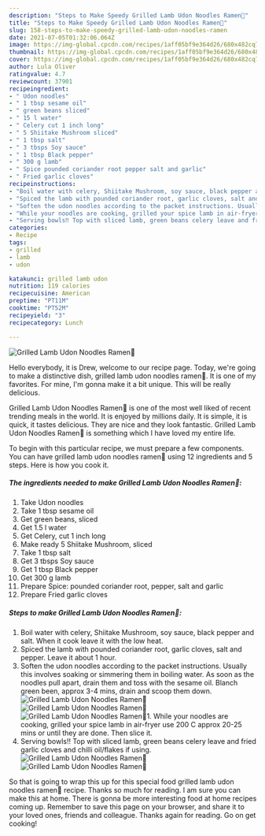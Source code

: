 ```yaml
---
description: "Steps to Make Speedy Grilled Lamb Udon Noodles Ramen🍜"
title: "Steps to Make Speedy Grilled Lamb Udon Noodles Ramen🍜"
slug: 158-steps-to-make-speedy-grilled-lamb-udon-noodles-ramen
date: 2021-07-05T01:32:06.064Z
image: https://img-global.cpcdn.com/recipes/1aff05bf9e364d26/680x482cq70/grilled-lamb-udon-noodles-ramen-recipe-main-photo.jpg
thumbnail: https://img-global.cpcdn.com/recipes/1aff05bf9e364d26/680x482cq70/grilled-lamb-udon-noodles-ramen-recipe-main-photo.jpg
cover: https://img-global.cpcdn.com/recipes/1aff05bf9e364d26/680x482cq70/grilled-lamb-udon-noodles-ramen-recipe-main-photo.jpg
author: Lula Oliver
ratingvalue: 4.7
reviewcount: 37901
recipeingredient:
- " Udon noodles"
- " 1 tbsp sesame oil"
- " green beans sliced"
- " 15 l water"
- " Celery cut 1 inch long"
- " 5 Shiitake Mushroom sliced"
- " 1 tbsp salt"
- " 3 tbsps Soy sauce"
- " 1 tbsp Black pepper"
- " 300 g lamb"
- " Spice pounded coriander root pepper salt and garlic"
- " Fried garlic cloves"
recipeinstructions:
- "Boil water with celery, Shiitake Mushroom, soy sauce, black pepper and salt. When it cook leave it with the low heat."
- "Spiced the lamb with pounded coriander root, garlic cloves, salt and pepper. Leave it about 1 hour."
- "Soften the udon noodles according to the packet instructions. Usually this involves soaking or simmering them in boiling water. As soon as the noodles pull apart, drain them and toss with the sesame oil. Blanch green been, approx 3-4 mins, drain and scoop them down."
- "While your noodles are cooking, grilled your spice lamb in air-fryer use 200 C approx 20-25 mins or until they are done. Then slice it."
- "Serving bowls‼️ Top with sliced lamb, green beans celery leave and fried garlic cloves and chilli oil/flakes if using."
categories:
- Recipe
tags:
- grilled
- lamb
- udon

katakunci: grilled lamb udon 
nutrition: 119 calories
recipecuisine: American
preptime: "PT11M"
cooktime: "PT52M"
recipeyield: "3"
recipecategory: Lunch

---
```



![Grilled Lamb Udon Noodles Ramen🍜](https://img-global.cpcdn.com/recipes/1aff05bf9e364d26/680x482cq70/grilled-lamb-udon-noodles-ramen-recipe-main-photo.jpg)

Hello everybody, it is Drew, welcome to our recipe page. Today, we're going to make a distinctive dish, grilled lamb udon noodles ramen🍜. It is one of my favorites. For mine, I'm gonna make it a bit unique. This will be really delicious.

Grilled Lamb Udon Noodles Ramen🍜 is one of the most well liked of recent trending meals in the world. It is enjoyed by millions daily. It is simple, it is quick, it tastes delicious. They are nice and they look fantastic. Grilled Lamb Udon Noodles Ramen🍜 is something which I have loved my entire life.




To begin with this particular recipe, we must prepare a few components. You can have grilled lamb udon noodles ramen🍜 using 12 ingredients and 5 steps. Here is how you cook it.

<!--inarticleads1-->

##### The ingredients needed to make Grilled Lamb Udon Noodles Ramen🍜:

1. Take  Udon noodles
1. Take  1 tbsp sesame oil
1. Get  green beans, sliced
1. Get  1.5 l water
1. Get  Celery, cut 1 inch long
1. Make ready  5 Shiitake Mushroom, sliced
1. Take  1 tbsp salt
1. Get  3 tbsps Soy sauce
1. Get  1 tbsp Black pepper
1. Get  300 g lamb
1. Prepare  Spice: pounded coriander root, pepper, salt and garlic
1. Prepare  Fried garlic cloves




<!--inarticleads2-->

##### Steps to make Grilled Lamb Udon Noodles Ramen🍜:

1. Boil water with celery, Shiitake Mushroom, soy sauce, black pepper and salt. When it cook leave it with the low heat.
1. Spiced the lamb with pounded coriander root, garlic cloves, salt and pepper. Leave it about 1 hour.
1. Soften the udon noodles according to the packet instructions. Usually this involves soaking or simmering them in boiling water. As soon as the noodles pull apart, drain them and toss with the sesame oil. Blanch green been, approx 3-4 mins, drain and scoop them down.
<img src="//assets-global.cpcdn.com/assets/icons/button_play-2c75c40dde080a61004c1f40b05d8f140eaff45d7e9e6481dc71c63d2e7c4909.png" alt="Grilled Lamb Udon Noodles Ramen🍜"><img src="//assets-global.cpcdn.com/assets/icons/button_play-2c75c40dde080a61004c1f40b05d8f140eaff45d7e9e6481dc71c63d2e7c4909.png" alt="Grilled Lamb Udon Noodles Ramen🍜"><img src="//assets-global.cpcdn.com/assets/icons/button_play-2c75c40dde080a61004c1f40b05d8f140eaff45d7e9e6481dc71c63d2e7c4909.png" alt="Grilled Lamb Udon Noodles Ramen🍜">1. While your noodles are cooking, grilled your spice lamb in air-fryer use 200 C approx 20-25 mins or until they are done. Then slice it.
1. Serving bowls‼️ Top with sliced lamb, green beans celery leave and fried garlic cloves and chilli oil/flakes if using.
<img src="//assets-global.cpcdn.com/assets/icons/button_play-2c75c40dde080a61004c1f40b05d8f140eaff45d7e9e6481dc71c63d2e7c4909.png" alt="Grilled Lamb Udon Noodles Ramen🍜"><img src="//assets-global.cpcdn.com/assets/icons/button_play-2c75c40dde080a61004c1f40b05d8f140eaff45d7e9e6481dc71c63d2e7c4909.png" alt="Grilled Lamb Udon Noodles Ramen🍜">



So that is going to wrap this up for this special food grilled lamb udon noodles ramen🍜 recipe. Thanks so much for reading. I am sure you can make this at home. There is gonna be more interesting food at home recipes coming up. Remember to save this page on your browser, and share it to your loved ones, friends and colleague. Thanks again for reading. Go on get cooking!
